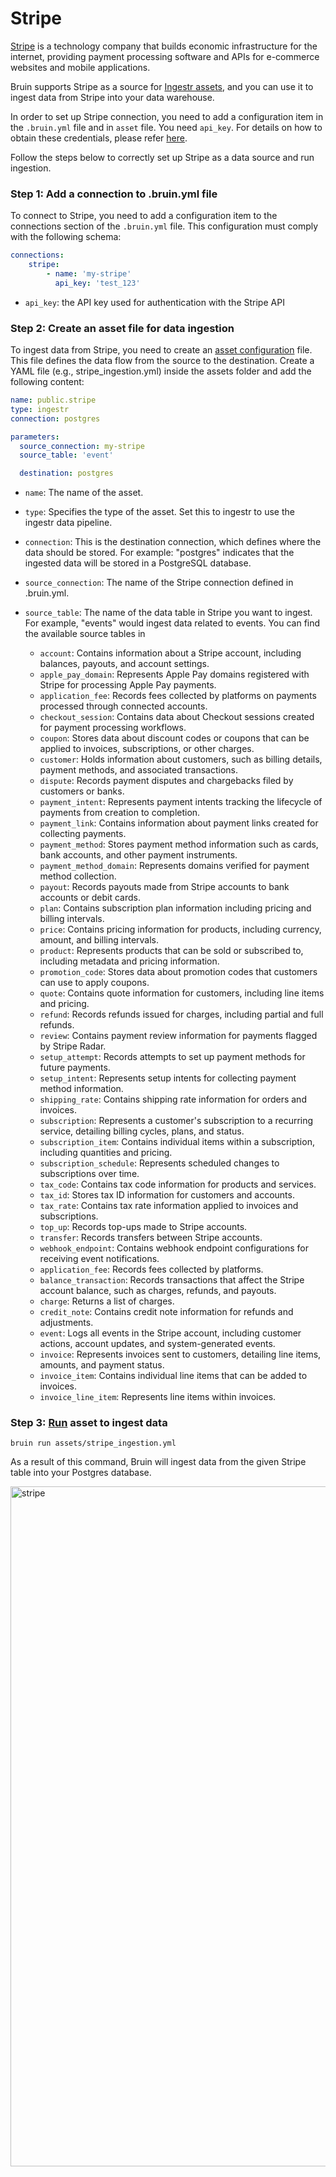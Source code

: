 # Stripe
[Stripe](https://stripe.com/) is a technology company that builds economic infrastructure for the internet, providing payment processing software and APIs for e-commerce websites and mobile applications.

Bruin supports Stripe as a source for [Ingestr assets](/assets/ingestr), and you can use it to ingest data from Stripe into your data warehouse.

In order to set up Stripe connection, you need to add a configuration item in the `.bruin.yml` file and in `asset` file. You need `api_key`. For details on how to obtain these credentials, please refer [here](https://dlthub.com/docs/dlt-ecosystem/verified-sources/stripe#grab-credentials).

Follow the steps below to correctly set up Stripe as a data source and run ingestion.

### Step 1: Add a connection to .bruin.yml file

To connect to Stripe, you need to add a configuration item to the connections section of the `.bruin.yml` file. This configuration must comply with the following schema:

```yaml
connections:
    stripe:
        - name: 'my-stripe'
          api_key: 'test_123'
```
- `api_key`: the API key used for authentication with the Stripe API

### Step 2: Create an asset file for data ingestion

To ingest data from Stripe, you need to create an [asset configuration](/assets/ingestr#asset-structure) file. This file defines the data flow from the source to the destination. Create a YAML file (e.g., stripe_ingestion.yml) inside the assets folder and add the following content:

```yaml
name: public.stripe
type: ingestr
connection: postgres

parameters:
  source_connection: my-stripe
  source_table: 'event'

  destination: postgres
```

- `name`: The name of the asset.
- `type`: Specifies the type of the asset. Set this to ingestr to use the ingestr data pipeline.
- `connection`: This is the destination connection, which defines where the data should be stored. For example: "postgres" indicates that the ingested data will be stored in a PostgreSQL database.
- `source_connection`: The name of the Stripe connection defined in .bruin.yml.
- `source_table`: The name of the data table in Stripe you want to ingest. For example, "events" would ingest data related to events. You can find the available source tables in 


   - `account`: Contains information about a Stripe account, including balances, payouts, and account settings.
    - `apple_pay_domain`: Represents Apple Pay domains registered with Stripe for processing Apple Pay payments.
    - `application_fee`: Records fees collected by platforms on payments processed through connected accounts.
    - `checkout_session`: Contains data about Checkout sessions created for payment processing workflows.
    - `coupon`: Stores data about discount codes or coupons that can be applied to invoices, subscriptions, or other charges.
    - `customer`: Holds information about customers, such as billing details, payment methods, and associated transactions.
    - `dispute`: Records payment disputes and chargebacks filed by customers or banks.
    - `payment_intent`: Represents payment intents tracking the lifecycle of payments from creation to completion.
    - `payment_link`: Contains information about payment links created for collecting payments.
    - `payment_method`: Stores payment method information such as cards, bank accounts, and other payment instruments.
    - `payment_method_domain`: Represents domains verified for payment method collection.
    - `payout`: Records payouts made from Stripe accounts to bank accounts or debit cards.
    - `plan`: Contains subscription plan information including pricing and billing intervals.
    - `price`: Contains pricing information for products, including currency, amount, and billing intervals.
    - `product`: Represents products that can be sold or subscribed to, including metadata and pricing information.
    - `promotion_code`: Stores data about promotion codes that customers can use to apply coupons.
    - `quote`: Contains quote information for customers, including line items and pricing.
    - `refund`: Records refunds issued for charges, including partial and full refunds.
    - `review`: Contains payment review information for payments flagged by Stripe Radar.
    - `setup_attempt`: Records attempts to set up payment methods for future payments.
    - `setup_intent`: Represents setup intents for collecting payment method information.
    - `shipping_rate`: Contains shipping rate information for orders and invoices.
    - `subscription`: Represents a customer's subscription to a recurring service, detailing billing cycles, plans, and status.
    - `subscription_item`: Contains individual items within a subscription, including quantities and pricing.
    - `subscription_schedule`: Represents scheduled changes to subscriptions over time.
    - `tax_code`: Contains tax code information for products and services.
    - `tax_id`: Stores tax ID information for customers and accounts.
    - `tax_rate`: Contains tax rate information applied to invoices and subscriptions.
    - `top_up`: Records top-ups made to Stripe accounts.
    - `transfer`: Records transfers between Stripe accounts.
    - `webhook_endpoint`: Contains webhook endpoint configurations for receiving event notifications.
    - `application_fee`: Records fees collected by platforms.
    - `balance_transaction`: Records transactions that affect the Stripe account balance, such as charges, refunds, and payouts.
    - `charge`: Returns a list of charges.
    - `credit_note`: Contains credit note information for refunds and adjustments.
    - `event`: Logs all events in the Stripe account, including customer actions, account updates, and system-generated events.
    - `invoice`: Represents invoices sent to customers, detailing line items, amounts, and payment status.
    - `invoice_item`: Contains individual line items that can be added to invoices.
    - `invoice_line_item`: Represents line items within invoices.


### Step 3: [Run](/commands/run) asset to ingest data
```     
bruin run assets/stripe_ingestion.yml
```
As a result of this command, Bruin will ingest data from the given Stripe table into your Postgres database.



<img width="1088" alt="stripe" src="https://github.com/user-attachments/assets/7133763d-91cb-4882-bb82-02617024b5dc">
